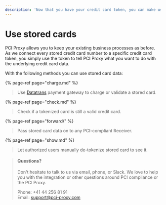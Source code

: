 ```yaml
---
description: 'Now that you have your credit card token, you can make use of it.'
---
```


# Use stored cards

PCI Proxy allows you to keep your existing business processes as before. As we connect every stored credit card number to a specific credit card token, you simply use the token to tell PCI Proxy what you want to do with the underlying credit card data.

With the following methods you can use stored card data:

{% page-ref page="charge.md" %}

> Use [Datatrans](https://www.datatrans.ch/en) payment gateway to charge or validate a stored card.

{% page-ref page="check.md" %}

> Check if a tokenized card is still a valid credit card.

{% page-ref page="forward/" %}

> Pass stored card data on to any PCI-compliant Receiver.

{% page-ref page="show.md" %}

> Let authorized users manually de-tokenize stored card to see it.



> #### Questions?
>
> Don't hesitate to talk to us via email, phone, or Slack. We love to help you with the integration or other questions around PCI compliance or the PCI Proxy.
>
> Phone: +41 44 256 81 91  
> Email: [support@pci-proxy.com](mailto:support@pci-proxy.com)

